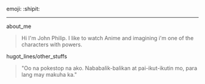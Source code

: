 emoji: :shipit:
***
about_me
>  Hi I'm John Philip. I like to watch Anime and imagining i'm one of the characters with powers. 

hugot_lines/other_stuffs
> "Oo na pokestop na ako. Nababalik-balikan at pai-ikut-ikutin mo, para lang may makuha ka."
